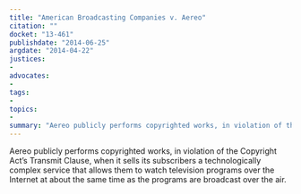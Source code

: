 ```yaml
---
title: "American Broadcasting Companies v. Aereo"
citation: ""
docket: "13-461"
publishdate: "2014-06-25"
argdate: "2014-04-22"
justices:
- 
advocates:
- 
tags:
- 
topics:
- 
summary: "Aereo publicly performs copyrighted works, in violation of the Copyright Act’s Transmit Clause, when it sells its subscribers a technologically complex service that allows them to watch television programs over the Internet at about the same time as the programs are broadcast over the air."
---
```

Aereo publicly performs copyrighted works, in violation of the Copyright Act’s Transmit Clause, when it sells its subscribers a technologically complex service that allows them to watch television programs over the Internet at about the same time as the programs are broadcast over the air.

